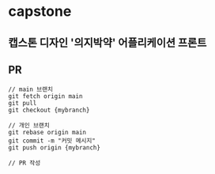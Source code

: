 # capstone
## 캡스톤 디자인 '의지박약' 어플리케이션 프론트

## PR
```
// main 브랜치
git fetch origin main
git pull
git checkout {mybranch}

// 개인 브랜치
git rebase origin main
git commit -m "커밋 메시지"
git push origin {mybranch}

// PR 작성
```

